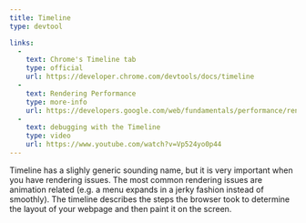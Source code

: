 ```yaml
---
title: Timeline
type: devtool

links:
  -
    text: Chrome's Timeline tab
    type: official
    url: https://developer.chrome.com/devtools/docs/timeline
  -
    text: Rendering Performance
    type: more-info
    url: https://developers.google.com/web/fundamentals/performance/rendering/
  -
    text: debugging with the Timeline
    type: video
    url: https://www.youtube.com/watch?v=Vp524yo0p44
---
```


Timeline has a slighly generic sounding name, but it is very important when you have rendering issues. The most common rendering issues are animation related (e.g. a menu expands in a jerky fashion instead of smoothly). The timeline describes the steps the browser took to determine the layout of your webpage and then paint it on the screen.
